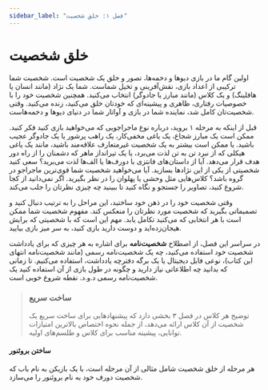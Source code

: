 ```yaml
---
sidebar_label: "فصل ۱: خلق شخصیت"
---
```

# خلق شخصیت
اولین گام ما در بازی دیوها و دخمه‌ها، تصور و خلق یک شخصیت است. شخصیت شما ترکیبی از اعداد بازی، نقش‌آفرینی و تخیل شماست. شما یک نژاد (مانند انسان یا هافلینگ) و یک کلاس (مانند مبارز یا جادوگر) انتخاب می‌کنید. همچنین شخصیت خود را با خصوصیات رفتاری، ظاهری و پیشینه‌ای که خودتان خلق می‌کنید، زنده می‌کنید. وقتی شخصیت‌تان کامل شد، نماینده شما در بازی و آواتار شما در دنیای دیوها و دخمه‌هاست.

قبل از اینکه به مرحله ۱ بروید، درباره نوع ماجراجویی که می‌خواهید بازی کنید فکر کنید. ممکن است یک مبارز شجاع، یک یاغی مخفی‌کار، یک راهب پرشور یا یک جادوگر عجیب باشید. یا ممکن است بیشتر به یک شخصیت غیرمتعارف علاقه‌مند باشید، مانند یک یاغی هیکلی که از نبرد تن به تن لذت می‌برد، یا یک تیرانداز ماهر که دشمنان را از راه دور هدف قرار می‌دهد. آیا از داستان‌های فانتزی با دورف‌ها یا الف‌ها لذت می‌برید؟ سعی کنید شخصیتی از یکی از این نژادها بسازید. آیا می‌خواهید شخصیت شما قوی‌ترین ماجراجو در گروه باشد؟ کلاس‌هایی مثل وحشی یا پهلوان را در نظر بگیرید. اگر نمی‌دانید از کجا شروع کنید، تصاویر را جستجو و نگاه کنید تا ببینید چه چیزی نظرتان را جلب می‌کند.

وقتی شخصیت خود را در ذهن خود ساختید، این مراحل را به ترتیب دنبال کنید و تصمیماتی بگیرید که شخصیت مورد نظرتان را منعکس کند. مفهوم شخصیت شما ممکن است با هر انتخابی که می‌کنید تکامل یابد. مهم این است که با شخصیتی که برایش هیجان‌زده‌اید و دوست دارید بازی کنید، به سر میز بازی بیایید.

در سراسر این فصل، از اصطلاح **شخصیت‌نامه** برای اشاره به هر چیزی که برای یادداشت شخصیت خود استفاده می‌کنید، چه یک شخصیت‌نامه رسمی (مانند شخصیت‌نامه انتهای این کتاب)، نوعی فایل دیجیتال یا یک برگه دفترچه یادداشت، استفاده می‌کنیم. تا زمانی که بدانید چه اطلاعاتی نیاز دارید و چگونه در طول بازی از آن استفاده کنید یک شخصیت‌نامه رسمی د.و.د. نقطه شروع خوبی است.

> ### ساخت سریع  
> توضیح هر کلاس در فصل ۳ بخشی دارد که پیشنهادهایی برای ساخت سریع یک شخصیت از آن کلاس ارائه می‌دهد، از جمله نحوه اختصاص بالاترین امتیازات توانایی، پیشینه مناسب برای کلاس و طلسم‌های اولیه.

#### ساختن بروئنور
هر مرحله از خلق شخصیت شامل مثالی از آن مرحله است، با یک بازیکن به نام باب که شخصیت دورف خود به نام بروئنور را می‌سازد.